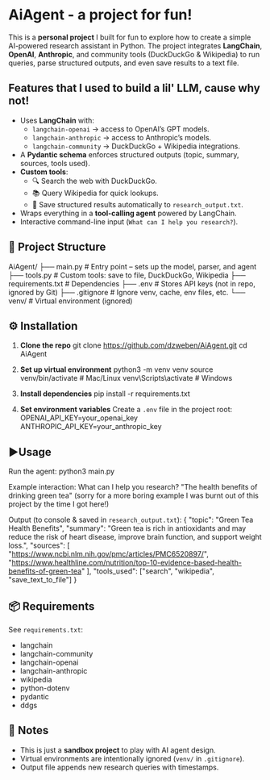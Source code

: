 # AiAgent - a project for fun!

This is a **personal project** I built for fun to explore how to create a simple AI-powered research assistant in Python. The project integrates **LangChain**, **OpenAI**, **Anthropic**, and community tools (DuckDuckGo & Wikipedia) to run queries, parse structured outputs, and even save results to a text file.

##  Features that I used to build a lil' LLM, cause why not!
- Uses **LangChain** with:
  - `langchain-openai` → access to OpenAI’s GPT models.
  - `langchain-anthropic` → access to Anthropic’s models.
  - `langchain-community` → DuckDuckGo + Wikipedia integrations.
- A **Pydantic schema** enforces structured outputs (topic, summary, sources, tools used).
- **Custom tools**:
  - 🔍 Search the web with DuckDuckGo.
  - 📚 Query Wikipedia for quick lookups.
  - 💾 Save structured results automatically to `research_output.txt`.
- Wraps everything in a **tool-calling agent** powered by LangChain.
- Interactive command-line input (`What can I help you research?`).

## 📂 Project Structure
AiAgent/
├── main.py             # Entry point – sets up the model, parser, and agent
├── tools.py            # Custom tools: save to file, DuckDuckGo, Wikipedia
├── requirements.txt    # Dependencies
├── .env                # Stores API keys (not in repo, ignored by Git)
├── .gitignore          # Ignore venv, cache, env files, etc.
└── venv/               # Virtual environment (ignored)

## ⚙️ Installation
1. **Clone the repo**
   git clone https://github.com/dzweben/AiAgent.git
   cd AiAgent

2. **Set up virtual environment**
   python3 -m venv venv
   source venv/bin/activate   # Mac/Linux
   venv\Scripts\activate      # Windows

3. **Install dependencies**
   pip install -r requirements.txt

4. **Set environment variables**
   Create a `.env` file in the project root:
   OPENAI_API_KEY=your_openai_key
   ANTHROPIC_API_KEY=your_anthropic_key

## ▶Usage
Run the agent:
   python3 main.py

Example interaction:
   What can I help you research? "The health benefits of drinking green tea" (sorry for a more boring example I was burnt out of this project by the time I got here!)

Output (to console & saved in `research_output.txt`):
{
  "topic": "Green Tea Health Benefits",
  "summary": "Green tea is rich in antioxidants and may reduce the risk of heart disease, improve brain function, and support weight loss.",
  "sources": [
    "https://www.ncbi.nlm.nih.gov/pmc/articles/PMC6520897/",
    "https://www.healthline.com/nutrition/top-10-evidence-based-health-benefits-of-green-tea"
  ],
  "tools_used": ["search", "wikipedia", "save_text_to_file"]
}

## 📦 Requirements
See `requirements.txt`:
- langchain
- langchain-community
- langchain-openai
- langchain-anthropic
- wikipedia
- python-dotenv
- pydantic
- ddgs

## 📝 Notes
- This is just a **sandbox project** to play with AI agent design.
- Virtual environments are intentionally ignored (`venv/` in `.gitignore`).
- Output file appends new research queries with timestamps.

